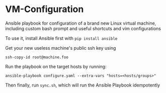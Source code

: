 # VM-Configuration
Ansible playbook for configuration of a brand new Linux virtual machine, including custom bash prompt and useful shortcuts and vim configurations

To use it, install Ansible first with
```pip install ansible```

Get your new useless machine's public ssh key using

```ssh-copy-id root@machine.foo```

Run the playbook on the target hosts by running:

```ansible-playbook configure.yaml --extra-vars "hosts=<hosts/groups>"```

Then finally, run ```sync.sh```, which will run the Ansible Playbook idempotently
